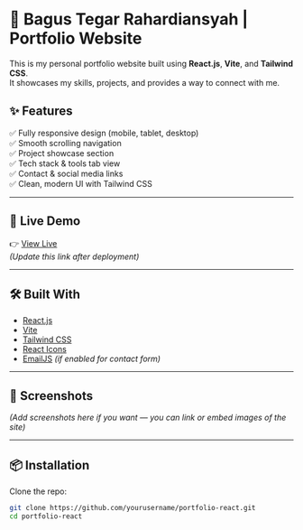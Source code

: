 # 🌟 Bagus Tegar Rahardiansyah | Portfolio Website

This is my personal portfolio website built using **React.js**, **Vite**, and **Tailwind CSS**.  
It showcases my skills, projects, and provides a way to connect with me.

## ✨ Features

✅ Fully responsive design (mobile, tablet, desktop)  
✅ Smooth scrolling navigation  
✅ Project showcase section  
✅ Tech stack & tools tab view  
✅ Contact & social media links  
✅ Clean, modern UI with Tailwind CSS

---

## 🚀 Live Demo

👉 [View Live](https://your-deployment-link.vercel.app/)  
_(Update this link after deployment)_

---

## 🛠 Built With

- [React.js](https://reactjs.org/)
- [Vite](https://vitejs.dev/)
- [Tailwind CSS](https://tailwindcss.com/)
- [React Icons](https://react-icons.github.io/react-icons/)
- [EmailJS](https://www.emailjs.com/) _(if enabled for contact form)_

---

## 📸 Screenshots

_(Add screenshots here if you want — you can link or embed images of the site)_

---

## 📦 Installation

Clone the repo:

```bash
git clone https://github.com/yourusername/portfolio-react.git
cd portfolio-react
```
